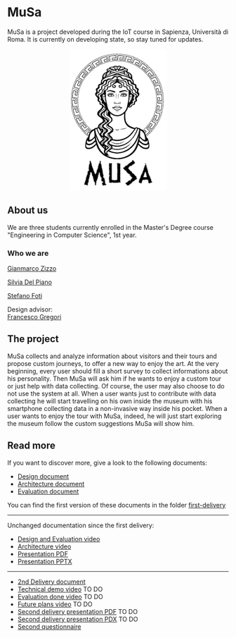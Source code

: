 # MuSa
MuSa is a project developed during the IoT course in Sapienza, Università di Roma. It is currently on developing state, so stay tuned for updates.

<div align="center"><img src="docs/src/logo2.png"/></div>

## About us
We are three students currently enrolled in the Master's Degree course "Engineering in Computer Science", 1st year.    
### Who we are
[Gianmarco Zizzo](https://www.linkedin.com/in/gianmarco-zizzo-9741861a3/)

[Silvia Del Piano](https://www.linkedin.com/in/silvia-del-piano-2482391a6)

[Stefano Foti](https://www.linkedin.com/in/stefano-foti/)

Design advisor:<br>
[Francesco Gregori](https://www.linkedin.com/in/francesco-gregori-7136ab1a3/)

## The project
MuSa collects and analyze information about visitors and their tours and propose custom journeys, to offer a new way to enjoy the art. At the very beginning, every user should fill a short survey to collect informations about his personality. Then MuSa will ask him if he wants to enjoy a custom tour or just help with data collecting. Of course, the user may also choose to do not use the system at all. When a user wants just to contribute with data collecting he will start travelling on his own inside the museum with his smartphone collecting data in a non-invasive way inside his pocket. When a user wants to enjoy the tour with MuSa, indeed, he will just start exploring the museum follow the custom suggestions MuSa will show him. 

## Read more
If you want to discover more, give a look to the following documents:
- [Design document](docs/Design.md)
- [Architecture document](docs/Architecture.md)
- [Evaluation document](docs/Evaluation.md) <br>

You can find the first version of these documents in the folder [first-delivery](/first-delivery)

------------------------------------------------------------------------------------------------------------------------------------------------------
Unchanged documentation since the first delivery:
- [Design and Evaluation video](https://www.youtube.com/watch?v=7l4aW7eUjL8)
- [Architecture video](https://youtu.be/ARw2u26Rarg)
- [Presentation PDF](/docs/src/presentation/presentation.pdf)
- [Presentation PPTX](/docs/src/presentation/presentation.pptx)
------------------------------------------------------------------------------------------------------------------------------------------------------
- [2nd Delivery document](/2nd-Delivery.md)
- [Technical demo video]() TO DO
- [Evaluation done video]() TO DO
- [Future plans video]() TO DO
- [Second delivery presentation PDF]() TO DO
- [Second delivery presentation PDX]() TO DO
- [Second questionnaire](https://docs.google.com/forms/d/e/1FAIpQLScuXQogq65TNMCWS0vha5jCFXTIvuk0Vr5boziSh9H5GiGm-w/viewform?usp=sf_link)

